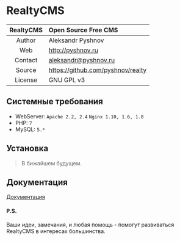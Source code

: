 RealtyCMS
======

 RealtyCMS   | Open Source Free CMS                            
:--------:|:------------------------------------------------
 Author   | Aleksandr Pyshnov                                     
 Web      | http://pyshnov.ru                          
 Contact  | aleksandr@pyshnov.ru                                
 Source   | https://github.com/pyshnov/realty              
 License  | GNU GPL v3                                      

## Cистемные требования

 - WebServer:	`Apache 2.2, 2.4` `Nginx 1.10, 1.6, 1.8`
 - PHP:		`7`
 - MySQL:	`5.*`
	
## Установка

> В бижайшем будущем.


## Документация

[Документация](https://github.com/pyshnov/realty/docs)


#### P.S.
Ваши идеи, замечания, и любая помощь - помогут развиваться RealtyCMS в интересах большинства.